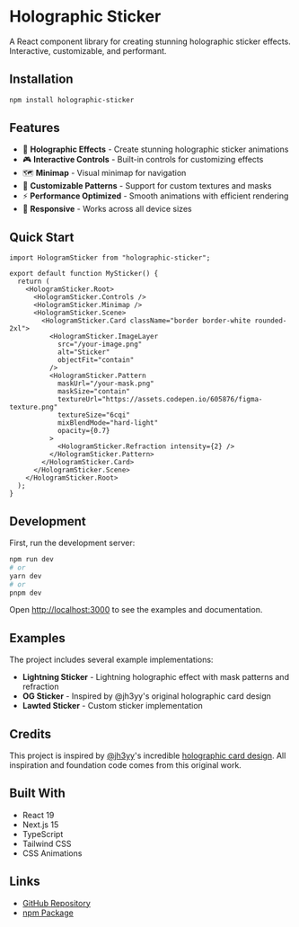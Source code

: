 # Holographic Sticker

A React component library for creating stunning holographic sticker effects. Interactive, customizable, and performant.

## Installation

```bash
npm install holographic-sticker
```

## Features

- 🌈 **Holographic Effects** - Create stunning holographic sticker animations
- 🎮 **Interactive Controls** - Built-in controls for customizing effects
- 🗺️ **Minimap** - Visual minimap for navigation
- 🎨 **Customizable Patterns** - Support for custom textures and masks
- ⚡ **Performance Optimized** - Smooth animations with efficient rendering
- 📱 **Responsive** - Works across all device sizes

## Quick Start

```tsx
import HologramSticker from "holographic-sticker";

export default function MySticker() {
  return (
    <HologramSticker.Root>
      <HologramSticker.Controls />
      <HologramSticker.Minimap />
      <HologramSticker.Scene>
        <HologramSticker.Card className="border border-white rounded-2xl">
          <HologramSticker.ImageLayer
            src="/your-image.png"
            alt="Sticker"
            objectFit="contain"
          />
          <HologramSticker.Pattern
            maskUrl="/your-mask.png"
            maskSize="contain"
            textureUrl="https://assets.codepen.io/605876/figma-texture.png"
            textureSize="6cqi"
            mixBlendMode="hard-light"
            opacity={0.7}
          >
            <HologramSticker.Refraction intensity={2} />
          </HologramSticker.Pattern>
        </HologramSticker.Card>
      </HologramSticker.Scene>
    </HologramSticker.Root>
  );
}
```

## Development

First, run the development server:

```bash
npm run dev
# or
yarn dev
# or
pnpm dev
```

Open [http://localhost:3000](http://localhost:3000) to see the examples and documentation.

## Examples

The project includes several example implementations:

- **Lightning Sticker** - Lightning holographic effect with mask patterns and refraction
- **OG Sticker** - Inspired by @jh3yy's original holographic card design
- **Lawted Sticker** - Custom sticker implementation

## Credits

This project is inspired by [@jh3yy](https://x.com/jh3yy)'s incredible [holographic card design](https://codepen.io/jh3y/pen/EaVNNxa). All inspiration and foundation code comes from this original work.

## Built With

- React 19
- Next.js 15
- TypeScript
- Tailwind CSS
- CSS Animations

## Links

- [GitHub Repository](https://github.com/LAWTED/holographic-sticker)
- [npm Package](https://www.npmjs.com/package/holographic-sticker)
